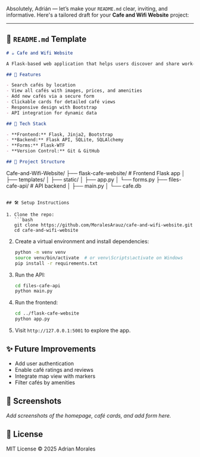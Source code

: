 Absolutely, Adrián — let’s make your `README.md` clear, inviting, and informative. Here's a tailored draft for your **Cafe and Wifi Website** project:

---

## 📄 `README.md` Template

```markdown
# ☕ Cafe and Wifi Website

A Flask-based web application that helps users discover and share work-friendly cafés with WiFi across London. Built with Flask, SQLAlchemy, Bootstrap, and a custom API.

## 🚀 Features

- Search cafés by location
- View all cafés with images, prices, and amenities
- Add new cafés via a secure form
- Clickable cards for detailed café views
- Responsive design with Bootstrap
- API integration for dynamic data

## 🧰 Tech Stack

- **Frontend:** Flask, Jinja2, Bootstrap
- **Backend:** Flask API, SQLite, SQLAlchemy
- **Forms:** Flask-WTF
- **Version Control:** Git & GitHub

## 📁 Project Structure

```
Cafe-and-Wifi-Website/
├── flask-cafe-website/   # Frontend Flask app
│   ├── templates/
│   ├── static/
│   ├── app.py
│   └── forms.py
├── files-cafe-api/       # API backend
│   ├── main.py
│   └── cafe.db
```

## 🛠️ Setup Instructions

1. Clone the repo:
   ```bash
   git clone https://github.com/MoralesArauz/cafe-and-wifi-website.git
   cd cafe-and-wifi-website
   ```

2. Create a virtual environment and install dependencies:
   ```bash
   python -m venv venv
   source venv/bin/activate  # or venv\Scripts\activate on Windows
   pip install -r requirements.txt
   ```

3. Run the API:
   ```bash
   cd files-cafe-api
   python main.py
   ```

4. Run the frontend:
   ```bash
   cd ../flask-cafe-website
   python app.py
   ```

5. Visit `http://127.0.0.1:5001` to explore the app.

## ✨ Future Improvements

- Add user authentication
- Enable café ratings and reviews
- Integrate map view with markers
- Filter cafés by amenities

## 📸 Screenshots

_Add screenshots of the homepage, café cards, and add form here._

## 📄 License

MIT License © 2025 Adrian Morales
